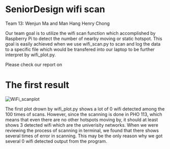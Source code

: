 # SeniorDesign wifi scan
Team 13: Wenjun Ma and Man Hang Henry Chong


 Our team goal is to utilize the wifi scan function which accomplished by Raspberry Pi to detect the number of nearby moving or static hotspot.
 This goal is easily achieved when we use wifi_scan.py to scan and log the data to a specific file which would be transfered into our laptop to be further interpret by wifi_plot.py. 
 
 Please check our report on

# The first result
![WiFi_scanplot](https://user-images.githubusercontent.com/90300850/133684543-3403f49a-d87a-4e7d-8dc3-6a76167ca396.png)

 The first plot drown by wifi_plot.py shows a lot of 0 wifi detected among the 100 times of scans. However, since the scanning is done in PHO 113, which means that even there are no other hotspots moving by, it should at least shows 3 detected wifi which are the univerisity networks. When we were reviewing the process of scanning in terminal, we found that there shows several times of error in scanning. This may be the only reason why we got several  0 wifi detected output from the program.
